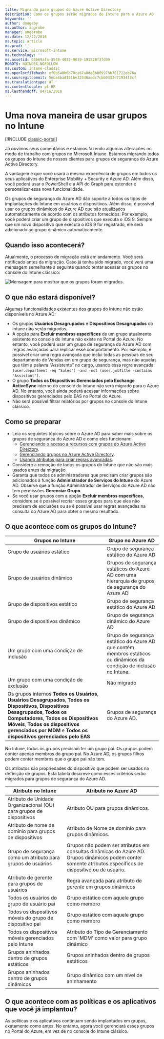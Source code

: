 ```yaml
---
title: Migrando para grupos do Azure Active Directory
description: Como os grupos serão migrados do Intune para o Azure AD
keywords: ''
author: dougeby
ms.author: angrobe
manager: angerobe
ms.date: 12/22/2016
ms.topic: article
ms.prod: ''
ms.service: microsoft-intune
ms.technology: ''
ms.assetid: 03b69afa-3548-4033-9039-191528f3fd99
ROBOTS: NOINDEX,NOFOLLOW
ms.custom: intune-classic
ms.openlocfilehash: ef0b540b6b70ca67a0da8b00997bb761722eb76a
ms.sourcegitcommit: 5eba4bad151be32346aedc7cbb0333d71934f8cf
ms.translationtype: HT
ms.contentlocale: pt-BR
ms.lasthandoff: 04/16/2018
---
```

# <a name="a-new-way-of-using-groups-in-intune"></a>Uma nova maneira de usar grupos no Intune

[!INCLUDE [classic-portal](../includes/classic-portal.md)]

Já ouvimos seus comentários e estamos fazendo algumas alterações no modo de trabalho com grupos no Microsoft Intune.
Estamos migrando todos os grupos do Intune de nossos clientes para grupos de segurança do Azure Active Directory.

A vantagem é que você usará a mesma experiência de grupos em todos os seus aplicativos do Enterprise Mobility + Security e Azure AD. Além disso, você poderá usar o PowerShell e a API do Graph para estender e personalizar essa nova funcionalidade.

Os grupos de segurança do Azure AD dão suporte a todos os tipos de implantações do Intune em usuários e dispositivos. Além disso, é possível usar os grupos dinâmicos do Azure AD que são atualizados automaticamente de acordo com os atributos fornecidos. Por exemplo, você poderá criar um grupo de dispositivos que executa o iOS 9. Sempre que um novo dispositivo que executa o iOS 9 for registrado, ele será adicionado ao grupo dinâmico automaticamente.

## <a name="when-is-this-happening"></a>Quando isso acontecerá?

Atualmente, o processo de migração está em andamento. Você será notificado antes da migração.
Caso já tenha sido migrado, você verá uma mensagem semelhante à seguinte quando tentar acessar os grupos no console do Intune clássico:

![Mensagem para mostrar que os grupos foram migrados.](http://i.imgur.com/72KRaXj.png)

## <a name="what-wont-be-available"></a>O que não estará disponível?

Algumas funcionalidades existentes dos grupos do Intune não estão disponíveis no Azure AD:

- Os grupos **Usuários Desagrupados** e **Dispositivos Desagrupados** do Intune não serão migrados.
- A opção para **Excluir membros específicos** de um grupo atualmente existente no console do Intune não existe no Portal do Azure. No entanto, você poderá usar um grupo de segurança do Azure AD com regras avançadas para replicar esse comportamento. Por exemplo, é possível criar uma regra avançada que inclui todas as pessoas de seu departamento de Vendas em um grupo de segurança, mas não aquelas que têm a palavra “Assistente” no cargo, usando essa regra avançada: `(user.department -eq "Sales") -and -not (user.jobTitle -contains "Assistant")`.
- O grupo **Todos os Dispositivos Gerenciados pelo Exchange ActiveSync** interno do console do Intune não será migrado para o Azure AD. No entanto, você ainda poderá acessar informações sobre dispositivos gerenciados pelo EAS no Portal do Azure.
- Não será possível filtrar relatórios por grupos no console do Intune clássico.
<!--- - Custom group targeting of notification rules will not be available. ROB I took this out as I couldn't replicate the behavior. --->

## <a name="how-to-get-ready"></a>Como se preparar

- Leia os seguintes tópicos sobre o Azure AD para saber mais sobre os grupos de segurança do Azure AD e como eles funcionam:
    -  [Gerenciando o acesso a recursos com grupos do Azure Active Directory](https://azure.microsoft.com/documentation/articles/active-directory-manage-groups/).
    -  [Gerenciando grupos no Azure Active Directory](https://azure.microsoft.com/documentation/articles/active-directory-accessmanagement-manage-groups/).
    -  [Usando atributos para criar regras avançadas](https://azure.microsoft.com/documentation/articles/active-directory-accessmanagement-groups-with-advanced-rules/).
- Considere a remoção de todos os grupos do Intune que não são mais usados antes da migração.
-  Garanta que todos os administradores que precisam criar grupos são adicionados à função **Administrador de Serviços do Intune** do Azure AD. Observe que a função Administrador de Serviços do Azure AD não tem permissões **Gerenciar Grupo**.
-  Se você usar grupos com a opção **Excluir membros específicos**, considere se é possível recriar esses grupos para que eles não precisem de exclusões ou se é possível usar regras avançadas na consulta do Azure AD para obter o mesmo resultado.


## <a name="what-happens-to-intune-groups"></a>O que acontece com os grupos do Intune?

| Grupos no Intune|Grupo no Azure AD|
|-----------------------------------------------------------------------|-------------------------------------------------------------|
|Grupo de usuários estático|Grupo de segurança estático do Azure AD|
|Grupo de usuários dinâmico|Grupos de segurança estáticos do Azure AD com uma hierarquia de grupos de segurança do Azure AD|
|Grupo de dispositivos estático|Grupo de segurança estático do Azure AD|
|Grupo de dispositivos dinâmico|Grupo de segurança dinâmico do Azure AD|
|Um grupo com uma condição de inclusão|Grupo de segurança estático do Azure AD que contém membros estáticos ou dinâmicos da condição de inclusão no Intune.|
|Um grupo com uma condição de exclusão|Não migrado|
|Os grupos internos **Todos os Usuários**, **Usuários Desagrupados**, **Todos os Dispositivos**, **Dispositivos Desagrupados**, **Todos os Computadores**, **Todos os Dispositivos Móveis**, **Todos os dispositivos gerenciados por MDM** e **Todos os dispositivos gerenciados pelo EAS**|Grupos de segurança do Azure AD.|

No Intune, todos os grupos precisam ter um grupo pai. Os grupos podem conter apenas membros do grupo pai. No Azure AD, os grupos filhos podem conter membros que o grupo pai não tem.

Os atributos são propriedades do dispositivo que podem ser usados na definição de grupos. Esta tabela descreve como esses critérios serão migrados para grupos de segurança do Azure AD.

| Atributo no Intune|Atributo no Azure AD|
|-----------------------------------------------------------------------|-------------------------------------------------------------|
|Atributo de Unidade Organizacional (OU) para grupos de dispositivos|Atributo OU para grupos dinâmicos.|
|Atributo de nome de domínio para grupos de dispositivos|Atributo de Nome de domínio para grupos dinâmicos.|
|Grupo de segurança como um atributo para grupos de usuários|Grupos não podem ser atributos em consultas dinâmicas do Azure AD. Grupos dinâmicos podem conter somente atributos específicos de dispositivo ou de usuário.|
|Atributo de gerente para grupos de usuários|Regra avançada para atributo de *gerente* em grupos dinâmicos|
|Todos os usuários do grupo de usuário pai|Grupo estático com aquele grupo como membro|
|Todos os dispositivos móveis do grupo de dispositivo pai|Grupo estático com aquele grupo como membro|
|Todos os dispositivos móveis gerenciados pelo Intune|Atributo do Tipo de Gerenciamento com 'MDM' como valor para grupo dinâmico|
|Grupos aninhados dentro de grupos estáticos |Grupos aninhados dentro de grupos estáticos|
|Grupos aninhados dentro de grupos dinâmicos|Grupo dinâmico com um nível de aninhamento|

## <a name="what-happens-to-policies-and-apps-youve-already-deployed"></a>O que acontece com as políticas e os aplicativos que você já implantou?

As políticas e os aplicativos continuam sendo implantados em grupos, exatamente como antes. No entanto, agora você gerenciará esses grupos no Portal do Azure, em vez de no console do Intune clássico.
 
